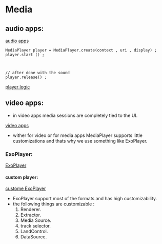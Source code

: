 # Media


## audio apps:



[audio apps](../images/MediaAudioApps.png)


```
MediaPlayer player = MediaPlayer.create(context , uri , display) ;
player.start () ;



// after done with the sound
player.release() ;

```

 [player logic](../images/playerLogic.png)



 ## video apps:


 * in video apps media sessions are completely tied to the UI.


 [video apps](../images/VideoApp.png)



 * wither for video or for media apps MediaPlayer supports little customizations and thats why we use something like ExoPlayer.

### ExoPlayer:


[ExoPlayer](../images/ExoPlayer.png)



#### custom player:

[custome ExoPlayer](../images/CustomPlayer.png)


* ExoPlayer support most of the formats and has high customizability.
* the following things are customizable :
  1. Renderer.
  2. Extractor.
  3. Media Source.
  4. track selector.
  5. LandControl.
  6. DataSource.
